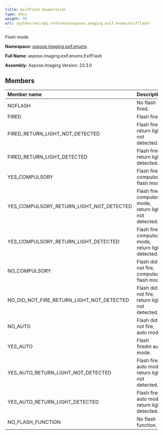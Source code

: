 ```yaml
---
title: ExifFlash Enumeration
type: docs
weight: 70
url: /python-net/api-reference/aspose.imaging.exif.enums/exifflash/
---
```


Flash mode.

**Namespace:** [aspose.imaging.exif.enums](/imaging/python-net/api-reference/aspose.imaging.exif.enums/)

**Full Name:** aspose.imaging.exif.enums.ExifFlash

**Assembly:**  Aspose.Imaging Version: 23.3.0

## **Members**
|**Member name**|**Description**|
| :- | :- |
|NOFLASH|No flash fired.|
|FIRED|Flash fired.|
|FIRED_RETURN_LIGHT_NOT_DETECTED|Flash fired, return light not detected.|
|FIRED_RETURN_LIGHT_DETECTED|Flash fired, return light detected.|
|YES_COMPULSORY|Flash fired, compulsory flash mode.|
|YES_COMPULSORY_RETURN_LIGHT_NOT_DETECTED|Flash fired, compulsory mode, return light not detected.|
|YES_COMPULSORY_RETURN_LIGHT_DETECTED|Flash fired, compulsory mode, return light detected.|
|NO_COMPULSORY|Flash did not fire, compulsory flash mode.|
|NO_DID_NOT_FIRE_RETURN_LIGHT_NOT_DETECTED|Flash did not fire, return light not detected.|
|NO_AUTO|Flash did not fire, auto mode.|
|YES_AUTO|Flash firedm auto mode.|
|YES_AUTO_RETURN_LIGHT_NOT_DETECTED|Flash fired, auto mode, return light not detected.|
|YES_AUTO_RETURN_LIGHT_DETECTED|Flash fired, auto mode, return light detected.|
|NO_FLASH_FUNCTION|No flash function.|
